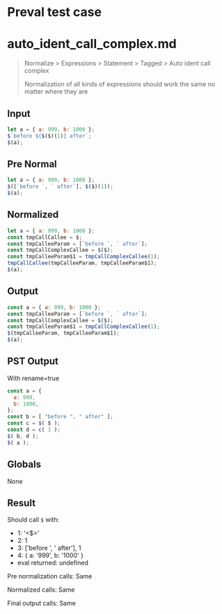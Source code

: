 # Preval test case

# auto_ident_call_complex.md

> Normalize > Expressions > Statement > Tagged > Auto ident call complex
>
> Normalization of all kinds of expressions should work the same no matter where they are

## Input

`````js filename=intro
let a = { a: 999, b: 1000 };
$`before ${$($)(1)} after`;
$(a);
`````

## Pre Normal


`````js filename=intro
let a = { a: 999, b: 1000 };
$([`before `, ` after`], $($)(1));
$(a);
`````

## Normalized


`````js filename=intro
let a = { a: 999, b: 1000 };
const tmpCallCallee = $;
const tmpCalleeParam = [`before `, ` after`];
const tmpCallComplexCallee = $($);
const tmpCalleeParam$1 = tmpCallComplexCallee(1);
tmpCallCallee(tmpCalleeParam, tmpCalleeParam$1);
$(a);
`````

## Output


`````js filename=intro
const a = { a: 999, b: 1000 };
const tmpCalleeParam = [`before `, ` after`];
const tmpCallComplexCallee = $($);
const tmpCalleeParam$1 = tmpCallComplexCallee(1);
$(tmpCalleeParam, tmpCalleeParam$1);
$(a);
`````

## PST Output

With rename=true

`````js filename=intro
const a = {
  a: 999,
  b: 1000,
};
const b = [ "before ", " after" ];
const c = $( $ );
const d = c( 1 );
$( b, d );
$( a );
`````

## Globals

None

## Result

Should call `$` with:
 - 1: '<$>'
 - 2: 1
 - 3: ['before ', ' after'], 1
 - 4: { a: '999', b: '1000' }
 - eval returned: undefined

Pre normalization calls: Same

Normalized calls: Same

Final output calls: Same
